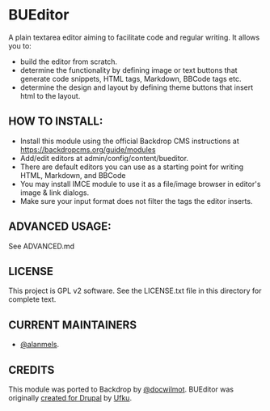 
BUEditor
========

A plain textarea editor aiming to facilitate code and regular writing. It allows you to:
 * build the editor from scratch.
 * determine the functionality by defining image or text buttons that generate 
 code snippets, HTML tags, Markdown, BBCode tags etc.
 * determine the design and layout by defining theme buttons that insert html to
 the layout.


HOW TO INSTALL:
---------------
- Install this module using the official Backdrop CMS instructions at 
https://backdropcms.org/guide/modules
- Add/edit editors at admin/config/content/bueditor.
- There are default editors you can use as a starting point for writing HTML, Markdown, and BBCode
- You may install IMCE module to use it as a file/image browser in editor's 
image & link dialogs.
- Make sure your input format does not filter the tags the editor inserts.

ADVANCED USAGE:  
---------------    
See ADVANCED.md

LICENSE
---------------    

This project is GPL v2 software. See the LICENSE.txt file in this directory 
for complete text.

CURRENT MAINTAINERS
---------------    

* [@alanmels](https://github.com/alanmels).

CREDITS   
---------------

This module was ported to Backdrop by [@docwilmot](https://github.com/docwilmot). BUEditor was originally [created for Drupal](https://www.drupal.org/project/bueditor) by [Ufku](https://www.drupal.org/u/ufku). 

